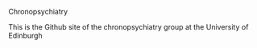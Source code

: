 Chronopsychiatry

This is the Github site of the chronopsychiatry group at the University of Edinburgh
